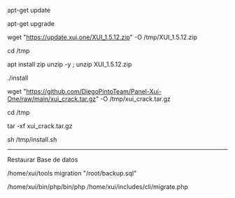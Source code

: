 apt-get update

apt-get upgrade

wget "https://update.xui.one/XUI_1.5.12.zip" -O /tmp/XUI_1.5.12.zip

cd /tmp

apt install zip unzip -y ; unzip XUI_1.5.12.zip

./install

wget "https://github.com/DiegoPintoTeam/Panel-Xui-One/raw/main/xui_crack.tar.gz" -O /tmp/xui_crack.tar.gz

cd /tmp

tar -xf xui_crack.tar.gz

sh /tmp/install.sh

---------------------------------------------------------------------
Restaurar Base de datos

/home/xui/tools migration "/root/backup.sql" 

/home/xui/bin/php/bin/php /home/xui/includes/cli/migrate.php
